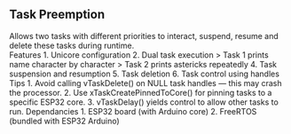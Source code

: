 ## Task Preemption
Allows two tasks with different priorities to interact, suspend, resume and delete these tasks during runtime. <br>
Features
    1. Unicore configuration
    2. Dual task execution
       > Task 1 prints name character by character
       > Task 2 prints astericks repeatedly
    4. Task suspension and resumption
    5. Task deletion
    6. Task control using handles
Tips
    1. Avoid calling vTaskDelete() on NULL task handles — this may crash the processor.
    2. Use xTaskCreatePinnedToCore() for pinning tasks to a specific ESP32 core.
    3. vTaskDelay() yields control to allow other tasks to run.
Dependancies
    1. ESP32 board (with Arduino core)
    2. FreeRTOS (bundled with ESP32 Arduino)
